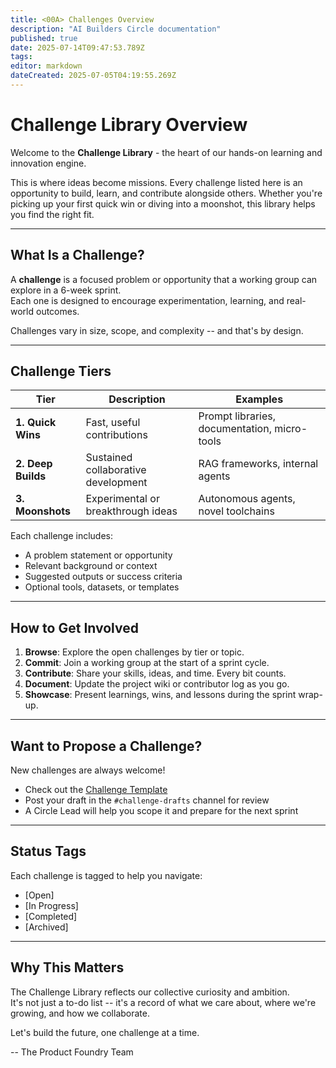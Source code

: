 ```yaml
---
title: <00A> Challenges Overview
description: "AI Builders Circle documentation"
published: true
date: 2025-07-14T09:47:53.789Z
tags: 
editor: markdown
dateCreated: 2025-07-05T04:19:55.269Z
---
```




# Challenge Library Overview

Welcome to the **Challenge Library** - the heart of our hands-on learning and innovation engine.

This is where ideas become missions. Every challenge listed here is an opportunity to build, learn, and contribute alongside others. Whether you're picking up your first quick win or diving into a moonshot, this library helps you find the right fit.

---

## What Is a Challenge?

A **challenge** is a focused problem or opportunity that a working group can explore in a 6-week sprint.  
Each one is designed to encourage experimentation, learning, and real-world outcomes.

Challenges vary in size, scope, and complexity -- and that's by design.

---

## Challenge Tiers

| Tier | Description | Examples |
|------|-------------|----------|
| **1. Quick Wins** | Fast, useful contributions | Prompt libraries, documentation, micro-tools |
| **2. Deep Builds** | Sustained collaborative development | RAG frameworks, internal agents |
| **3. Moonshots** | Experimental or breakthrough ideas | Autonomous agents, novel toolchains |

Each challenge includes:
- A problem statement or opportunity
- Relevant background or context
- Suggested outputs or success criteria
- Optional tools, datasets, or templates

---

## How to Get Involved

1. **Browse**: Explore the open challenges by tier or topic.
2. **Commit**: Join a working group at the start of a sprint cycle.
3. **Contribute**: Share your skills, ideas, and time. Every bit counts.
4. **Document**: Update the project wiki or contributor log as you go.
5. **Showcase**: Present learnings, wins, and lessons during the sprint wrap-up.

---

## Want to Propose a Challenge?

New challenges are always welcome!

- Check out the [Challenge Template](https://wiki.productfoundry.ai/en/challenges/challenge_template)
- Post your draft in the `#challenge-drafts` channel for review
- A Circle Lead will help you scope it and prepare for the next sprint

---

## Status Tags

Each challenge is tagged to help you navigate:
- [Open]
- [In Progress]
- [Completed]
- [Archived]

---

## Why This Matters

The Challenge Library reflects our collective curiosity and ambition.  
It's not just a to-do list -- it's a record of what we care about, where we're growing, and how we collaborate.

Let's build the future, one challenge at a time.

-- The Product Foundry Team





